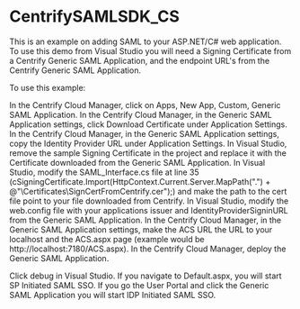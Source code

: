 # CentrifySAMLSDK_CS

This is an example on adding SAML to your ASP.NET/C# web application. To use this demo from Visual Studio you will need 
a Signing Certificate from a Centrify Generic SAML Application, and the endpoint URL's from the Centrify Generic SAML Application.

To use this example:

In the Centrify Cloud Manager, click on Apps, New App, Custom, Generic SAML Application.
In the Centrify Cloud Manager, in the Generic SAML Application settings, click Download Certificate under Application Settings.
In the Centrify Cloud Manager, in the Generic SAML Application settings, copy the Identity Provider URL under Application Settings.
In Visual Studio, remove the sample Signing Certificate in the project and replace it with the Certificate downloaded from the Generic SAML Application.
In Visual Studio, modify the SAML_Interface.cs file at line 35 (cSigningCertificate.Import(HttpContext.Current.Server.MapPath(".") + @"\Certificates\SignCertFromCentrify.cer");) and make the path to the cert file point to your file downloaded from Centrify.
In Visual Studio, modify the web.config file with your applications issuer and IdentityProviderSigninURL from the Generic SAML Application.
In the Centrify Cloud Manager, in the Generic SAML Application settings, make the ACS URL the URL to your localhost and the ACS.aspx page (example would be http://localhost:7180/ACS.aspx).
In the Centrify Cloud Manager, deploy the Generic SAML Application.

Click debug in Visual Studio. If you navigate to Default.aspx, you will start SP Initiated SAML SSO. If you go the User Portal and click the Generic SAML Application you will start IDP Initiated SAML SSO.

